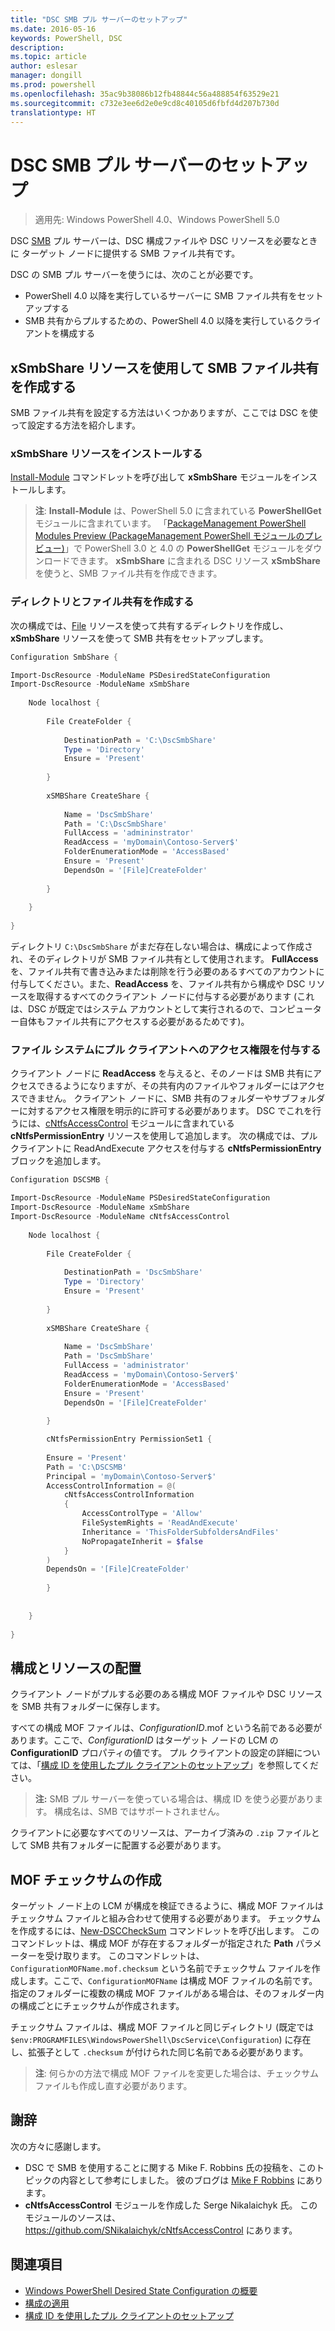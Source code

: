 ```yaml
---
title: "DSC SMB プル サーバーのセットアップ"
ms.date: 2016-05-16
keywords: PowerShell, DSC
description: 
ms.topic: article
author: eslesar
manager: dongill
ms.prod: powershell
ms.openlocfilehash: 35ac9b38086b12fb48844c56a488854f63529e21
ms.sourcegitcommit: c732e3ee6d2e0e9cd8c40105d6fbfd4d207b730d
translationtype: HT
---
```

# <a name="setting-up-a-dsc-smb-pull-server"></a>DSC SMB プル サーバーのセットアップ

>適用先: Windows PowerShell 4.0、Windows PowerShell 5.0

DSC [SMB](https://technet.microsoft.com/en-us/library/hh831795.aspx) プル サーバーは、DSC 構成ファイルや DSC リソースを必要なときに ターゲット ノードに提供する SMB ファイル共有です。

DSC の SMB プル サーバーを使うには、次のことが必要です。
- PowerShell 4.0 以降を実行しているサーバーに SMB ファイル共有をセットアップする
- SMB 共有からプルするための、PowerShell 4.0 以降を実行しているクライアントを構成する

## <a name="using-the-xsmbshare-resource-to-create-an-smb-file-share"></a>xSmbShare リソースを使用して SMB ファイル共有を作成する

SMB ファイル共有を設定する方法はいくつかありますが、ここでは DSC を使って設定する方法を紹介します。

### <a name="install-the-xsmbshare-resource"></a>xSmbShare リソースをインストールする

[Install-Module](https://technet.microsoft.com/en-us/library/dn807162.aspx) コマンドレットを呼び出して **xSmbShare** モジュールをインストールします。
>**注**: **Install-Module** は、PowerShell 5.0 に含まれている **PowerShellGet** モジュールに含まれています。 「[PackageManagement PowerShell Modules Preview (PackageManagement PowerShell モジュールのプレビュー)](https://www.microsoft.com/en-us/download/details.aspx?id=49186)」で PowerShell 3.0 と 4.0 の **PowerShellGet** モジュールをダウンロードできます。 **xSmbShare** に含まれる DSC リソース **xSmbShare** を使うと、SMB ファイル共有を作成できます。

### <a name="create-the-directory-and-file-share"></a>ディレクトリとファイル共有を作成する

次の構成では、[File](fileResource.md) リソースを使って共有するディレクトリを作成し、**xSmbShare** リソースを使って SMB 共有をセットアップします。

```powershell
Configuration SmbShare {

Import-DscResource -ModuleName PSDesiredStateConfiguration
Import-DscResource -ModuleName xSmbShare
 
    Node localhost {
 
        File CreateFolder {
 
            DestinationPath = 'C:\DscSmbShare'
            Type = 'Directory'
            Ensure = 'Present'
 
        }
 
        xSMBShare CreateShare {
 
            Name = 'DscSmbShare'
            Path = 'C:\DscSmbShare'
            FullAccess = 'admininstrator'
            ReadAccess = 'myDomain\Contoso-Server$'
            FolderEnumerationMode = 'AccessBased'
            Ensure = 'Present'
            DependsOn = '[File]CreateFolder'
 
        }
        
    }
 
}
```

ディレクトリ `C:\DscSmbShare` がまだ存在しない場合は、構成によって作成され、そのディレクトリが SMB ファイル共有として使用されます。 **FullAccess** を、ファイル共有で書き込みまたは削除を行う必要のあるすべてのアカウントに付与してください。また、**ReadAccess** を、ファイル共有から構成や DSC リソースを取得するすべてのクライアント ノードに付与する必要があります (これは、DSC が既定ではシステム アカウントとして実行されるので、コンピューター自体もファイル共有にアクセスする必要があるためです)。


### <a name="give-file-system-access-to-the-pull-client"></a>ファイル システムにプル クライアントへのアクセス権限を付与する

クライアント ノードに **ReadAccess** を与えると、そのノードは SMB 共有にアクセスできるようになりますが、その共有内のファイルやフォルダーにはアクセスできません。 クライアント ノードに、SMB 共有のフォルダーやサブフォルダーに対するアクセス権限を明示的に許可する必要があります。 DSC でこれを行うには、[cNtfsAccessControl](https://www.powershellgallery.com/packages/cNtfsAccessControl/1.2.0) モジュールに含まれている **cNtfsPermissionEntry** リソースを使用して追加します。 次の構成では、プル クライアントに ReadAndExecute アクセスを付与する **cNtfsPermissionEntry** ブロックを追加します。

```powershell
Configuration DSCSMB {

Import-DscResource -ModuleName PSDesiredStateConfiguration
Import-DscResource -ModuleName xSmbShare
Import-DscResource -ModuleName cNtfsAccessControl
 
    Node localhost {
 
        File CreateFolder {
 
            DestinationPath = 'DscSmbShare'
            Type = 'Directory'
            Ensure = 'Present'
 
        }
 
        xSMBShare CreateShare {
 
            Name = 'DscSmbShare'
            Path = 'DscSmbShare'
            FullAccess = 'administrator'
            ReadAccess = 'myDomain\Contoso-Server$'
            FolderEnumerationMode = 'AccessBased'
            Ensure = 'Present'
            DependsOn = '[File]CreateFolder'
 
        }

        cNtfsPermissionEntry PermissionSet1 {
            
        Ensure = 'Present'
        Path = 'C:\DSCSMB'
        Principal = 'myDomain\Contoso-Server$'
        AccessControlInformation = @(
            cNtfsAccessControlInformation
            {
                AccessControlType = 'Allow'
                FileSystemRights = 'ReadAndExecute'
                Inheritance = 'ThisFolderSubfoldersAndFiles'
                NoPropagateInherit = $false
            }
        )
        DependsOn = '[File]CreateFolder'
        
        }
 
        
    }
 
}
```

## <a name="placing-configurations-and-resources"></a>構成とリソースの配置

クライアント ノードがプルする必要のある構成 MOF ファイルや DSC リソースを SMB 共有フォルダーに保存します。

すべての構成 MOF ファイルは、_ConfigurationID_.mof という名前である必要があります。ここで、_ConfigurationID_ はターゲット ノードの LCM の **ConfigurationID** プロパティの値です。 プル クライアントの設定の詳細については、「[構成 ID を使用したプル クライアントのセットアップ](pullClientConfigID.md)」を参照してください。

>**注:** SMB プル サーバーを使っている場合は、構成 ID を使う必要があります。 構成名は、SMB ではサポートされません。

クライアントに必要なすべてのリソースは、アーカイブ済みの `.zip` ファイルとして SMB 共有フォルダーに配置する必要があります。  

## <a name="creating-the-mof-checksum"></a>MOF チェックサムの作成
ターゲット ノード上の LCM が構成を検証できるように、構成 MOF ファイルはチェックサム ファイルと組み合わせて使用する必要があります。 チェックサムを作成するには、[New-DSCCheckSum](https://technet.microsoft.com/en-us/library/dn521622.aspx) コマンドレットを呼び出します。 このコマンドレットは、構成 MOF が存在するフォルダーが指定された **Path** パラメーターを受け取ります。 このコマンドレットは、`ConfigurationMOFName.mof.checksum` という名前でチェックサム ファイルを作成します。ここで、`ConfigurationMOFName` は構成 MOF ファイルの名前です。 指定のフォルダーに複数の構成 MOF ファイルがある場合は、そのフォルダー内の構成ごとにチェックサムが作成されます。

チェックサム ファイルは、構成 MOF ファイルと同じディレクトリ (既定では `$env:PROGRAMFILES\WindowsPowerShell\DscService\Configuration`) に存在し、拡張子として `.checksum` が付けられた同じ名前である必要があります。

>**注**: 何らかの方法で構成 MOF ファイルを変更した場合は、チェックサム ファイルも作成し直す必要があります。

## <a name="acknowledgements"></a>謝辞

次の方々に感謝します。

- DSC で SMB を使用することに関する Mike F. Robbins 氏の投稿を、このトピックの内容として参考にしました。 彼のブログは [Mike F Robbins](http://mikefrobbins.com/) にあります。
- **cNtfsAccessControl** モジュールを作成した Serge Nikalaichyk 氏。 このモジュールのソースは、https://github.com/SNikalaichyk/cNtfsAccessControl にあります。

## <a name="see-also"></a>関連項目
- [Windows PowerShell Desired State Configuration の概要](overview.md)
- [構成の適用](enactingConfigurations.md)
- [構成 ID を使用したプル クライアントのセットアップ](pullClientConfigID.md)

 
